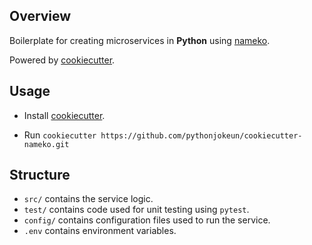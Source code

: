 ## Overview

Boilerplate for creating microservices in **Python** using [nameko](https://www.nameko.io/).

Powered by [cookiecutter](https://github.com/cookiecutter/cookiecutter).

## Usage

- Install [cookiecutter](https://cookiecutter.readthedocs.io/en/latest/installation.html).

- Run `cookiecutter https://github.com/pythonjokeun/cookiecutter-nameko.git`

## Structure

- `src/` contains the service logic.
- `test/` contains code used for unit testing using `pytest`.
- `config/` contains configuration files used to run the service.
- `.env` contains environment variables.
